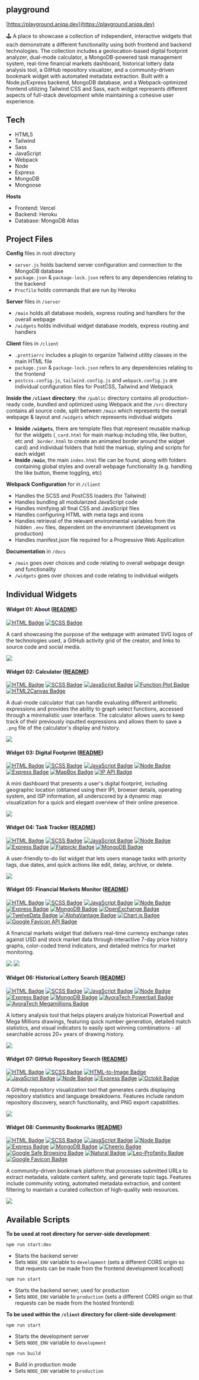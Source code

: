 ## playground

[https://playground.aniqa.dev](https://playground.aniqa.dev)

🕹️ A place to showcase a collection of independent, interactive widgets that each demonstrate a different functionality using both frontend and backend technologies. The collection includes a geolocation-based digital footprint analyzer, dual-mode calculator, a MongoDB-powered task management system, real-time financial markets dashboard, historical lottery data analysis tool, a GitHub repository visualizer, and a community-driven bookmark widget with automated metadata extraction. Built with a Node.js/Express backend, MongoDB database, and a Webpack-optimized frontend utilizing Tailwind CSS and Sass, each widget represents different aspects of full-stack development while maintaining a cohesive user experience.

## Tech

- HTML5
- Tailwind
- Sass
- JavaScript
- Webpack
- Node
- Express
- MongoDB
- Mongoose

**Hosts**

- Frontend: Vercel
- Backend: Heroku
- Database: MongoDB Atlas

## Project Files

**Config** files in root directory

- `server.js` holds backend server configuration and connection to the MongoDB database
- `package.json` & `package-lock.json` refers to any dependencies relating to the backend
- `Procfile` holds commands that are run by Heroku

**Server** files in `/server`

- `/main` holds all database models, express routing and handlers for the overall webpage
- `/widgets` holds individual widget database models, express routing and handlers

**Client** files in `/client`

- `.prettierrc` includes a plugin to organize Tailwind utility classes in the main HTML file
- `package.json` & `package-lock.json` refers to any dependencies relating to the frontend
- `postcss.config.js`, `tailwind.config.js` and `webpack.config.js` are individual configuration files for PostCSS, Tailwind and Webpack

**Inside the `/client` directory**: the `/public` directory contains all production-ready code, bundled and optimized using Webpack and the `/src` directory contains all source code, split between `/main` which represents the overall webpage & layout and `/widgets` which represents individual widgets

- **Inside `/widgets`**, there are template files that represent reusable markup for the widgets (`_card.html` for main markup including title, like button, etc and `_border.html` to create an animated border around the widget card) and individual folders that hold the markup, styling and scripts for each widget
- **Inside `/main`**, the main `index.html` file can be found, along with folders containing global styles and overall webpage functionality (e.g. handling the like button, theme toggling, etc)

**Webpack Configuration** for in `/client`

- Handles the SCSS and PostCSS loaders (for Tailwind)
- Handles bundling all modularized JavaScript code
- Handles minifying all final CSS and JavaScript files
- Handles configuring HTML with meta tags and icons
- Handles retrieval of the relevant environmental variables from the hidden `.env` files, dependent on the environment (development vs production)
- Handles manifest.json file required for a Progressive Web Application

**Documentation** in `/docs`

- `/main` goes over choices and code relating to overall webpage design and functionality
- `/widgets` goes over choices and code relating to individual widgets

## Individual Widgets

#### Widget 01: About ([README](https://github.com/aniqatc/playground/blob/main/docs/widgets/01-about.md))

[![HTML Badge](https://img.shields.io/badge/HTML-0A0A0A)](https://github.com/aniqatc/playground)
[![SCSS Badge](https://img.shields.io/badge/SCSS-0A0A0A)](https://github.com/aniqatc/playground)

A card showcasing the purpose of the webpage with animated SVG logos of the technologies used, a GitHub activity grid of the creator, and links to source code and social media.

<a href="https://playground.aniqa.dev/"><img src="/docs/screenshots/widget-01_v1.png"></a>

#### Widget 02: Calculator ([README](https://github.com/aniqatc/playground/blob/main/docs/widgets/02-calculator.md))

[![HTML Badge](https://img.shields.io/badge/HTML-B81717)](https://github.com/aniqatc/playground)
[![SCSS Badge](https://img.shields.io/badge/SCSS-B81717)](https://github.com/aniqatc/playground)
[![JavaScript Badge](https://img.shields.io/badge/JavaScript-B81717)](https://github.com/aniqatc/playground)
[![Function Plot Badge](https://img.shields.io/badge/FunctionPlot-B81717)](https://github.com/mauriciopoppe/function-plot)
[![HTML2Canvas Badge](https://img.shields.io/badge/HTML2Canvas-B81717)](https://github.com/niklasvh/html2canvas)

A dual-mode calculator that can handle evaluating different arithmetic expressions and provides the ability to graph select functions, accessed through a minimalistic user interface. The calculator allows users to keep track of their previously inputted expressions and allows them to save a `.png` file of the calculator's display and history.

<a href="https://playground.aniqa.dev/"><img src="/docs/screenshots/widget-02_v2.png"></a>

#### Widget 03: Digital Footprint ([README](https://github.com/aniqatc/playground/blob/main/docs/widgets/03-digital-footprint.md))

[![HTML Badge](https://img.shields.io/badge/HTML-D27334)](https://github.com/aniqatc/playground)
[![SCSS Badge](https://img.shields.io/badge/SCSS-D27334)](https://github.com/aniqatc/playground)
[![JavaScript Badge](https://img.shields.io/badge/JavaScript-D27334)](https://github.com/aniqatc/playground)
[![Node Badge](https://img.shields.io/badge/Node-D27334)](https://github.com/aniqatc/playground)
[![Express Badge](https://img.shields.io/badge/Express-D27334)](https://github.com/aniqatc/playground)
[![MapBox Badge](https://img.shields.io/badge/MapBox-D27334)](https://www.mapbox.com/)
[![IP API Badge](https://img.shields.io/badge/IP%20API-D27334)](https://ip-api.com/)

A mini dashboard that presents a user's digital footprint, including geographic location (obtained using their IP), browser details, operating system, and ISP information, all underscored by a dynamic map visualization for a quick and elegant overview of their online presence.

<a href="https://playground.aniqa.dev/"><img src="/docs/screenshots/widget-03_v1.png"></a>

#### Widget 04: Task Tracker ([README](https://github.com/aniqatc/playground/blob/main/docs/widgets/04-todo-list.md))

[![HTML Badge](https://img.shields.io/badge/HTML-F4BA52)](https://github.com/aniqatc/playground)
[![SCSS Badge](https://img.shields.io/badge/SCSS-F4BA52)](https://github.com/aniqatc/playground)
[![JavaScript Badge](https://img.shields.io/badge/JavaScript-F4BA52)](https://github.com/aniqatc/playground)
[![Node Badge](https://img.shields.io/badge/Node-F4BA52)](https://github.com/aniqatc/playground)
[![Express Badge](https://img.shields.io/badge/Express-F4BA52)](https://github.com/aniqatc/playground)
[![Flatpickr Badge](https://img.shields.io/badge/Flatpickr-F4BA52)](https://github.com/aniqatc/playground)
[![MongoDB Badge](https://img.shields.io/badge/MongoDB-F4BA52)](https://github.com/aniqatc/playground)

A user-friendly to-do list widget that lets users manage tasks with priority tags, due dates, and quick actions like edit, delay, archive, or delete.

<a href="https://playground.aniqa.dev/"><img src="/docs/screenshots/widget-04_v1.png"></a>

#### Widget 05: Financial Markets Monitor ([README](https://github.com/aniqatc/playground/blob/main/docs/widgets/05-fin-market.md))

[![HTML Badge](https://img.shields.io/badge/HTML-4eb247)](https://github.com/aniqatc/playground)
[![SCSS Badge](https://img.shields.io/badge/SCSS-4eb247)](https://github.com/aniqatc/playground)
[![JavaScript Badge](https://img.shields.io/badge/JavaScript-4eb247)](https://github.com/aniqatc/playground)
[![Node Badge](https://img.shields.io/badge/Node-4eb247)](https://github.com/aniqatc/playground)
[![Express Badge](https://img.shields.io/badge/Express-4eb247)](https://github.com/aniqatc/playground)
[![MongoDB Badge](https://img.shields.io/badge/MongoDB-4eb247)](https://github.com/aniqatc/playground)
[![OpenExchange Badge](https://img.shields.io/badge/OpenExchange%20API-4eb247)](https://github.com/aniqatc/playground)
[![TwelveData Badge](https://img.shields.io/badge/TwelveData%20API-4eb247)](https://github.com/aniqatc/playground)
[![AlphaVantage Badge](https://img.shields.io/badge/Alpha%20Vantage%20API-4eb247)](https://github.com/aniqatc/playground)
[![Chart.js Badge](https://img.shields.io/badge/Chartjs-4eb247)](https://github.com/aniqatc/playground)
[![Google Favicon API Badge](https://img.shields.io/badge/Google%20Favicon%20API-4eb247)](https://github.com/aniqatc/playground)

A financial markets widget that delivers real-time currency exchange rates against USD and stock market data through interactive 7-day price history graphs, color-coded trend indicators, and detailed metrics for market monitoring.

<a href="https://playground.aniqa.dev/"><img src="/docs/screenshots/widget-05_v1-1.png"></a>
<a href="https://playground.aniqa.dev/"><img src="/docs/screenshots/widget-05_v1-2.png"></a>

#### Widget 06: Historical Lottery Search ([README](https://github.com/aniqatc/playground/blob/main/docs/widgets/06-lottery.md))

[![HTML Badge](https://img.shields.io/badge/HTML-38C4DC)](https://github.com/aniqatc/playground)
[![SCSS Badge](https://img.shields.io/badge/SCSS-38C4DC)](https://github.com/aniqatc/playground)
[![JavaScript Badge](https://img.shields.io/badge/JavaScript-38C4DC)](https://github.com/aniqatc/playground)
[![Node Badge](https://img.shields.io/badge/Node-38C4DC)](https://github.com/aniqatc/playground)
[![Express Badge](https://img.shields.io/badge/Express-38C4DC)](https://github.com/aniqatc/playground)
[![MongoDB Badge](https://img.shields.io/badge/MongoDB-38C4DC)](https://github.com/aniqatc/playground)
[![AvoraTech Powerball Badge](https://img.shields.io/badge/AvoraTech%20Powerball%20API-38C4DC)](https://github.com/aniqatc/playground)
[![AvoraTech Megamillions Badge](https://img.shields.io/badge/AvoraTech%20Megamillions%20API-38C4DC)](https://github.com/aniqatc/playground)

A lottery analysis tool that helps players analyze historical Powerball and Mega Millions drawings, featuring quick number generation, detailed match statistics, and visual indicators to easily spot winning combinations - all searchable across 20+ years of drawing history.

<a href="https://playground.aniqa.dev/"><img src="/docs/screenshots/widget-06_v1.png"></a>

#### Widget 07: GitHub Repository Search ([README](https://github.com/aniqatc/playground/blob/main/docs/widgets/07-gh-card.md))

[![HTML Badge](https://img.shields.io/badge/HTML-6366F1)](https://github.com/aniqatc/playground)
[![SCSS Badge](https://img.shields.io/badge/SCSS-6366F1)](https://github.com/aniqatc/playground)
[![HTML-to-Image Badge](https://img.shields.io/badge/html2image-6366F1)](https://github.com/aniqatc/playground)
[![JavaScript Badge](https://img.shields.io/badge/JavaScript-6366F1)](https://github.com/aniqatc/playground)
[![Node Badge](https://img.shields.io/badge/Node-6366F1)](https://github.com/aniqatc/playground)
[![Express Badge](https://img.shields.io/badge/Express-6366F1)](https://github.com/aniqatc/playground)
[![Octokit Badge](https://img.shields.io/badge/Octokit-6366F1)](https://github.com/aniqatc/playground)

A GitHub repository visualization tool that generates cards displaying repository statistics and language breakdowns. Features include random repository discovery, search functionality, and PNG export capabilities.

<a href="https://playground.aniqa.dev/"><img src="/docs/screenshots/widget-07_v1.png"></a>

#### Widget 08: Community Bookmarks ([README](https://github.com/aniqatc/playground/blob/main/docs/widgets/08-bookmarks.md))

[![HTML Badge](https://img.shields.io/badge/HTML-602CA2)](https://github.com/aniqatc/playground)
[![SCSS Badge](https://img.shields.io/badge/SCSS-602CA2)](https://github.com/aniqatc/playground)
[![JavaScript Badge](https://img.shields.io/badge/JavaScript-602CA2)](https://github.com/aniqatc/playground)
[![Node Badge](https://img.shields.io/badge/Node-602CA2)](https://github.com/aniqatc/playground)
[![Express Badge](https://img.shields.io/badge/Express-602CA2)](https://github.com/aniqatc/playground)
[![MongoDB Badge](https://img.shields.io/badge/MongoDB-602CA2)](https://github.com/aniqatc/playground)
[![Cheerio Badge](https://img.shields.io/badge/Cheerio-602CA2)](https://github.com/aniqatc/playground)
[![Google Safe Browsing Badge](https://img.shields.io/badge/Google%20Safe%20Browsing-602CA2)](https://github.com/aniqatc/playground)
[![Natural Badge](https://img.shields.io/badge/Natural-602CA2)](https://github.com/aniqatc/playground)
[![Leo-Profanity Badge](https://img.shields.io/badge/Leo%20Profanity-602CA2)](https://github.com/aniqatc/playground)
[![Google Favicon Badge](https://img.shields.io/badge/MongoDB-602CA2)](https://github.com/aniqatc/playground)

A community-driven bookmark platform that processes submitted URLs to extract metadata, validate content safety, and generate topic tags. Features include community voting, automated metadata extraction, and content filtering to maintain a curated collection of high-quality web resources.

<a href="https://playground.aniqa.dev/"><img src="/docs/screenshots/widget-08_v1.png"></a>

## Available Scripts

**To be used at root directory for server-side development**:

```
npm run start:dev
```

- Starts the backend server
- Sets `NODE_ENV` variable to `development` (sets a different CORS origin so that requests can be made from the frontend development localhost)

```
npm run start
```

- Starts the backend server, used for production
- Sets `NODE_ENV` variable to `production` (sets a different CORS origin so that requests can be made from the hosted frontend)

**To be used within the `/client` directory for client-side development**:

```
npm run start
```

- Starts the development server
- Sets `NODE_ENV` variable to `development`

```
npm run build
```

- Build in production mode
- Sets `NODE_ENV` variable to `production`
